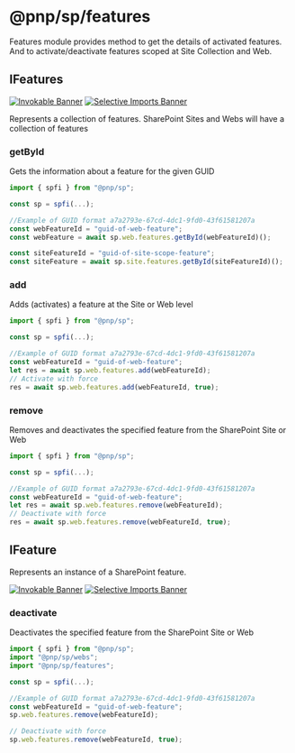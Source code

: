 # @pnp/sp/features

Features module provides method to get the details of activated features. And to activate/deactivate features scoped at Site Collection and Web.

## IFeatures

[![Invokable Banner](https://img.shields.io/badge/Invokable-informational.svg)](../concepts/invokable.md) [![Selective Imports Banner](https://img.shields.io/badge/Selective%20Imports-informational.svg)](../concepts/selective-imports.md)

Represents a collection of features. SharePoint Sites and Webs will have a collection of features

### getById

Gets the information about a feature for the given GUID

```TypeScript
import { spfi } from "@pnp/sp";

const sp = spfi(...);

//Example of GUID format a7a2793e-67cd-4dc1-9fd0-43f61581207a
const webFeatureId = "guid-of-web-feature";
const webFeature = await sp.web.features.getById(webFeatureId)();

const siteFeatureId = "guid-of-site-scope-feature";
const siteFeature = await sp.site.features.getById(siteFeatureId)();
```

### add

Adds (activates) a feature at the Site or Web level

```TypeScript
import { spfi } from "@pnp/sp";

const sp = spfi(...);

//Example of GUID format a7a2793e-67cd-4dc1-9fd0-43f61581207a
const webFeatureId = "guid-of-web-feature";
let res = await sp.web.features.add(webFeatureId);
// Activate with force
res = await sp.web.features.add(webFeatureId, true);
```

### remove

Removes and deactivates the specified feature from the SharePoint Site or Web

```TypeScript
import { spfi } from "@pnp/sp";

const sp = spfi(...);

//Example of GUID format a7a2793e-67cd-4dc1-9fd0-43f61581207a
const webFeatureId = "guid-of-web-feature";
let res = await sp.web.features.remove(webFeatureId);
// Deactivate with force
res = await sp.web.features.remove(webFeatureId, true);
```

## IFeature  

Represents an instance of a SharePoint feature.

[![Invokable Banner](https://img.shields.io/badge/Invokable-informational.svg)](../concepts/invokable.md) [![Selective Imports Banner](https://img.shields.io/badge/Selective%20Imports-informational.svg)](../concepts/selective-imports.md)  

### deactivate

Deactivates the specified feature from the SharePoint Site or Web

```TypeScript
import { spfi } from "@pnp/sp";
import "@pnp/sp/webs";
import "@pnp/sp/features";

const sp = spfi(...);

//Example of GUID format a7a2793e-67cd-4dc1-9fd0-43f61581207a
const webFeatureId = "guid-of-web-feature";
sp.web.features.remove(webFeatureId);

// Deactivate with force
sp.web.features.remove(webFeatureId, true);
```
